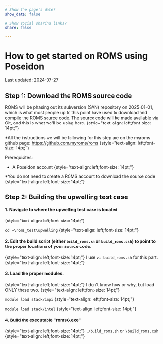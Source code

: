 ```yaml
---
# Show the page's date?
show_date: false

# Show social sharing links?
share: false

---
```


# How to get started on ROMS using Poseidon

Last updated: 2024-07-27

## Step 1: Download the ROMS source code

ROMS will be phasing out its subversion (SVN) repository on 2025-01-01, which is what most people up to this point have used to download and compile the ROMS source code. The source code will be made available via Git, and this is what we'll be using here.
{style="text-align: left;font-size: 14pt;"}

*All the instructions we will be following for this step are on the myroms github page: https://github.com/myroms/roms
{style="text-align: left;font-size: 14pt;"}

Prerequisites:
* A Poseidon account
{style="text-align: left;font-size: 14pt;"}

*You do not need to create a ROMS account to download the source code
{style="text-align: left;font-size: 14pt;"}

## Step 2: Building the upwelling test case
#### 1. Navigate to where the upwelling test case is located
{style="text-align: left;font-size: 14pt;"}

`cd ~\roms_test\upwelling`
{style="text-align: left;font-size: 14pt;"}

#### 2. Edit the build script (either `build_roms.sh` or `build_roms.csh`) to point to the proper locations of your source code.
{style="text-align: left;font-size: 14pt;"}
I use `vi build_roms.sh` for this part.
{style="text-align: left;font-size: 14pt;"}

#### 3. Load the proper modules.
{style="text-align: left;font-size: 14pt;"}
I don't know how or why, but load ONLY these two.
{style="text-align: left;font-size: 14pt;"}

`module load stack/impi`
{style="text-align: left;font-size: 14pt;"}

`module load stack/intel`
{style="text-align: left;font-size: 14pt;"}

#### 4. Build the executable "romsG.exe"
{style="text-align: left;font-size: 14pt;"}
`./build_roms.sh` or `\build_roms.csh`
{style="text-align: left;font-size: 14pt;"}

